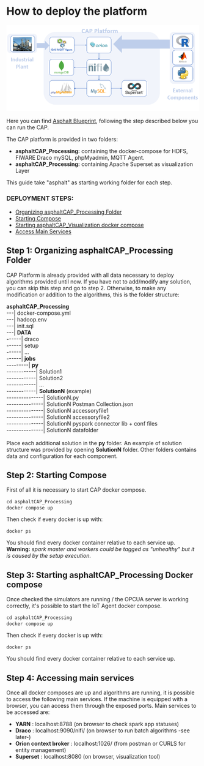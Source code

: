 # How to deploy the platform

![CAP Platform Asphalt Blueprint](images/Asphalt.png?raw=true "CAP Platform Asphalt Blueprint")

Here you can find [Asphalt Blueprint](https://github.com/Engineering-Research-and-Development/capri_cap_blueprints/tree/main/asphalt), following the step described below you can run the CAP.

The CAP platform is provided in two folders:
- **asphaltCAP_Processing:** containing the docker-compose for  HDFS, FIWARE Draco mySQL, phpMyadmin, MQTT Agent.
- **asphaltCAP_Processing:** containing Apache Superset as visualization Layer

This guide take "asphalt" as starting working folder for each step.

### DEPLOYMENT STEPS:
-   [Organizing asphaltCAP_Processing Folder](#step-1-organizing-asphaltcap_processing-folder)
-   [Starting Compose](#step-2-starting-compose)
-   [Starting asphaltCAP_Visualization docker compose](#step-4-starting-asphaltcap_visualization-docker-compose)
-   [Access Main Services](#step-5-access-main-services)

## Step 1: Organizing asphaltCAP_Processing Folder
CAP Platform is already provided with all data necessary to deploy algorithms provided until now.
If you have not to add/modify any solution, you can skip this step and go to step 2.
Otherwise, to make any modification or addition to the algorithms, this is the folder structure:

**asphaltCAP_Processing**<br/>
---| docker-compose.yml<br/>
---| hadoop.env<br/>
---| init.sql<br/>
---| **DATA**<br/>
------| draco<br/>
------| setup<br/>
------| ...<br/>
------| **jobs**<br/>
---------| **py** <br/>
------------| Solution1 <br/>
------------| Solution2<br/>
------------| ... <br/> 
------------| **SolutionN** (example) <br/>
---------------| SolutionN.py <br/>
---------------| SolutionN Postman Collection.json <br/>
---------------| SolutionN accessoryfile1 <br/>
---------------| SolutionN accessoryfile2 <br/>
---------------| SolutionN pyspark connector lib + conf files <br/>
---------------| SolutionN datafolder <br/>
<br/>
Place each additional solution in the **py** folder. An example of solution structure was provided by opening **SolutionN** folder.
Other folders contains data and configuration for each component.

## Step 2: Starting Compose

First of all it is necessary to start CAP docker compose.

```
cd asphaltCAP_Processing
docker compose up
```
Then check if every docker is up with:
```
docker ps
```
You should find every docker container relative to each service up.
**Warning:** *spark master and workers could be tagged as "unhealthy" but it is caused by the setup execution.*

## Step 3: Starting asphaltCAP_Processing Docker compose

Once checked the simulators are running / the OPCUA server is working correctly, it's possible to start the IoT Agent docker compose.

```
cd asphaltCAP_Processing
docker compose up
```
Then check if every docker is up with:
```
docker ps
```
You should find every docker container relative to each service up.


## Step 4: Accessing main services

Once all docker composes are up and algorithms are running, it is possible to access the following main services.
If the machine is equipped with a browser, you can access them through the exposed ports.
Main services to be accessed are:
- **YARN** : localhost:8788 (on browser to check spark app statuses)
- **Draco** : localhost:9090/nifi/ (on browser to run batch algorithms -see later-)
- **Orion context broker** : localhost:1026/ (from postman or CURLS for entity management)
- **Superset** : localhost:8080 (on browser, visualization tool)
